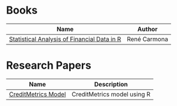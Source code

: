 # Books
| Name | Author |
| --- | --- |
| [Statistical Analysis of Financial Data in R](https://github.com/kailashkumar-S/kailashkumar-S/blob/7c8cb6da8ff525ae864dc606408cbd92b5ab1910/Resources/Books/Statistical_Analysis_of_Financial_Data_in_R.pdf.pdf) | René Carmona |


# Research Papers
| Name | Description |
| --- | --- |
| [CreditMetrics Model](Resources/CreditMetricsModel/notes.md)  | CreditMetrics model using R |
